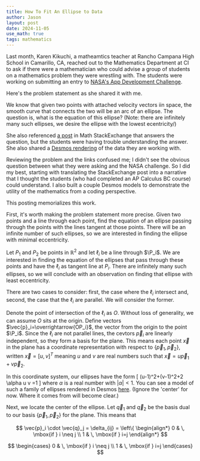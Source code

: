 ```yaml
---
title: How To Fit An Ellipse to Data
author: Jason
layout: post
date: 2024-11-05
use_math: true
tags: mathematics
---
```


Last month, Karen Kikuchi, a matheamtics teacher at Rancho Campana High School in Camarillo, CA, reached out to the Mathematics Department at CI to ask if there were a mathematician who could advise a group of students on a mathematics problem they were wrestling with.  The students were working on submitting an entry to [NASA's App Development Challenge](https://nam10.safelinks.protection.outlook.com/?url=https%3A%2F%2Fwww.nasa.gov%2Flearning-resources%2Fapp-development-challenge%2Fabout-nasa-app-development-challenge-adc%2F&data=05%7C02%7Cjason.miller%40csuci.edu%7C46461cf286f74c89323508dcf3a65672%7Ce30f5bdb7f18435b84369d84aa7b96dd%7C1%7C0%7C638653142967418118%7CUnknown%7CTWFpbGZsb3d8eyJWIjoiMC4wLjAwMDAiLCJQIjoiV2luMzIiLCJBTiI6Ik1haWwiLCJXVCI6Mn0%3D%7C0%7C%7C%7C&sdata=pVZ0n4RxcrdRaPYMP7BoGCyXVLN7vic954Z0ZS%2BrHDs%3D&reserved=0).

Here's the problem statement as she shared it with me.

<quote>
  We know that given two points with attached velocity vectors iin space, the smooth curve that connects the two will be an arc of an ellipse.  The question is, what is the equation of this ellipse?  (Note:  there are infinitely many such ellipses, we desire the ellipse with the lowest ecentricity/)
</quote>

She also referenced [a post](https://math.stackexchange.com/questions/109890/how-to-find-an-ellipse-given-2-passing-points-and-the-tangents-at-them/109927#109927) in Math StackExchange that answers the question, but the students were having trouble understanding the answer.  She also shared a [Desmos rendering](https://www.desmos.com/3d/win32s4luf) of the data they are working with.

Reviewing the problem and the links confused me; I didn't see the obvious question between what they were asking and the NASA challenge.  So I did my best, starting with translating the StackExchange post into a narrative that I thought the students (who had completed an AP Calculus BC course) could understand.  I also built a couple Desmos models to demonstrate the utility of the mathematics from a coding perspective.

This posting memorializes this work.

First, it's worth making the problem statement more precise.  Given two points and a line through each point, find the equation of an ellipse passing through the points with the lines tangent at those points.  There will be an infinite number of such ellipses, so we are interested in finding the ellipse with minimal eccentricity.

Let $P_1$ and $P_2$ be points in $\mathbb{R}^2$ and let $\ell_i$ be a line through $\P_i$.  We are interested in finding the equation of the ellipses that pass through these points and have the $\ell_i$ as tangent line at $P_i$.  There are infinitely many such ellipses, so we will conclude with an observation on finding that ellipse with least eccentricity.

There are two cases to consider:  first, the case where the $\ell_i$ intersect and, second, the case that the $\ell_i$ are parallel.  We will consider the former.

Denote the point of intersection of the $\ell_i$ as $O$.  Without loss of generality, we can assume $O$ sits at the origin.  Define vectors $\vec{p}_i=\overrightarrow{OP_i}$, the vector from the origin to the point $\P_i$.  Since the $\ell_i$ are not parallel lines, the cevtors $\vec{p}_i$ are linearly independent, so they form a basis for the plane.  This means each point $\vec{x}$ in the plane has a coordinate representation with respect to $\{\vec{p}_1,\vec{p}_2\}$, written $\vec{x}=[u,v]^T$ meaning $u$ and $v$ are real numbers such that $\vec{x}=u\vec{p}_1+v\vec{p}_2$.

In this coordinate system, our ellipses have the form
\[ (u-1)^2+(v-1)^2+2 \alpha u v =1 \]
where $\alpha$ is a real number with $|\alpha|<1$.  You can see a model of such a family of ellipses rendered in Desmos [here](https://www.desmos.com/3d/9rnkptnxx0).  (Ignore the 'center' for now.  Where it comes from will become clear.)

Next, we locate the center of the ellipse.  Let $\vec{q}_1$ and $\vec{q}_2$ be the basis dual to our basis $\{\vec{p}_1,\vec{p}_2\}$ for the plane.  This means that 

$$
\vec{p}_i \cdot \vec{q}_j = \delta_{ij} = \left\{
  \begin{align*}
  0 & \, \mbox{if } i \neq j \\
  1 & \, \mbox{if } i=j
  \end{align*}
$$

$$
 \begin{cases} 
      0 & \, \mbox{if } i \neq j \\
      1 & \, \mbox{if } i=j 
   \end{cases}
$$



<!--
SYNTAX FOR IMAGES
* use services to create JPG and to create thumbnail that is 720px wide

[![ALT-TEXT](/assets/images/filename-thumbnail.jpg)](/assets/images/filename.jpg)
-->

<!--
SYNTAX FOR VIDEO
* convert MOV to mp4 using VLC

<video width="480" height="320" controls="controls">
  <source src="/assets/media/filename.m4v" type="video/mp4">
</video>
-->

<script type="text/javascript" src="http://cdn.mathjax.org/mathjax/latest/MathJax.js?config=TeX-AMS-MML_HTMLorMML"></script>